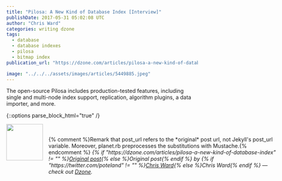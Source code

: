 ```yaml
---
title: "Pilosa: A New Kind of Database Index [Interview]"
publishDate: 2017-05-31 05:02:08 UTC
author: "Chris Ward"
categories: writing dzone
tags:
  - database
  - database indexes
  - pilosa
  - bitmap index
publication_url: "https://dzone.com/articles/pilosa-a-new-kind-of-database-index"

image: "../../../assets/images/articles/5449885.jpeg"
---
```

The open-source Pilosa includes production-tested features, including single and multi-node index support, replication, algorithm plugins, a data importer, and more.


{::options parse_block_html="true" /}
<div class="author">
   <img src="https://www.rss-specifications.com/rss-spec-rss.gif" style="width: 96px; height: 96;">
   <span style="position: absolute; padding: 32px 15px;">{% comment %}Remark that post_url refers to the *original* post url, not Jekyll's post_url variable. Moreover, planet.rb preprocesses the substitutions with Mustache.{% endcomment %}
      <i>{% if "https://dzone.com/articles/pilosa-a-new-kind-of-database-index" != "" %}<a href="https://dzone.com/articles/pilosa-a-new-kind-of-database-index">Original post</a>{% else %}Original post{% endif %} by {% if "https://twitter.com/poteland" != "" %}<a href="https://twitter.com/poteland">Chris Ward</a>{% else %}Chris Ward{% endif %} &mdash; check out <a href="https://dzone.com">Dzone</a>.</i>
  </span>
</div>
